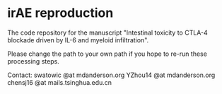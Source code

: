 # irAE reproduction

The code repository for the manuscript "Intestinal toxicity to CTLA-4 blockade driven by IL-6 and myeloid infiltration".

Please change the path to your own path if you hope to re-run these processing steps.

Contact: 
swatowic @at mdanderson.org
YZhou14 @at mdanderson.org
chensj16 @at mails.tsinghua.edu.cn
